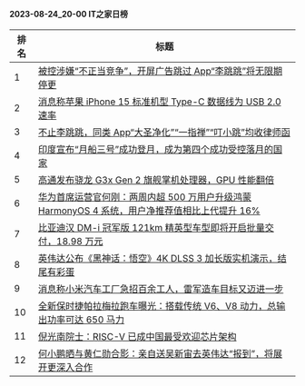 #### 2023-08-24_20-00  IT之家日榜

| 排名 | 标题|
| --- | ---|
| 1 | [被控涉嫌“不正当竞争”，开屏广告跳过 App“李跳跳”将无限期停更](https://www.ithome.com/0/714/446.htm) |
| 2 | [消息称苹果 iPhone 15 标准机型 Type-C 数据线为 USB 2.0 速率](https://www.ithome.com/0/714/502.htm) |
| 3 | [不止李跳跳，同类 App“大圣净化”“一指禅”“叮小跳”均收律师函](https://www.ithome.com/0/714/500.htm) |
| 4 | [印度宣布“月船三号”成功登月，成为第四个成功受控落月的国家](https://www.ithome.com/0/714/404.htm) |
| 5 | [高通发布骁龙 G3x Gen 2 旗舰掌机处理器，GPU 性能翻倍](https://www.ithome.com/0/714/420.htm) |
| 6 | [华为首席运营官何刚：两周内超 500 万用户升级鸿蒙 HarmonyOS 4 系统，用户净推荐值相比上代提升 16%](https://www.ithome.com/0/714/442.htm) |
| 7 | [比亚迪汉 DM-i 冠军版 121km 精英型车型即将开启批量交付，18.98 万元](https://www.ithome.com/0/714/411.htm) |
| 8 | [英伟达公布《黑神话：悟空》4K DLSS 3 加长版实机演示，结尾有彩蛋](https://www.ithome.com/0/714/428.htm) |
| 9 | [消息称小米汽车工厂急招百余工人，雷军造车目标又迈进一步](https://www.ithome.com/0/714/455.htm) |
| 10 | [全新保时捷帕拉梅拉跑车曝光：搭载传统 V6、V8 动力，总输出功率可达 650 马力](https://www.ithome.com/0/714/413.htm) |
| 11 | [倪光南院士：RISC-V 已成中国最受欢迎芯片架构](https://www.ithome.com/0/714/410.htm) |
| 12 | [何小鹏晒与黄仁勋合影：亲自送吴新宙去英伟达“报到”，将展开更深入合作](https://www.ithome.com/0/714/536.htm) |
